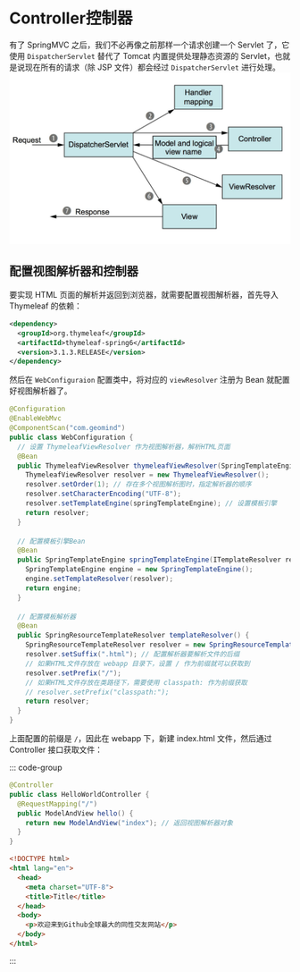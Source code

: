 # Controller控制器

有了 SpringMVC 之后，我们不必再像之前那样一个请求创建一个 Servlet 了，它使用 `DispatcherServlet` 替代了 Tomcat 内置提供处理静态资源的 Servlet，也就是说现在所有的请求（除 JSP 文件）都会经过 `DispatcherServlet` 进行处理。![DispatcherServlet](.\assets\DispatcherServlet.png)

## 配置视图解析器和控制器

要实现 HTML 页面的解析并返回到浏览器，就需要配置视图解析器，首先导入 Thymeleaf 的依赖：

```xml
<dependency>  
  <groupId>org.thymeleaf</groupId>  
  <artifactId>thymeleaf-spring6</artifactId>  
  <version>3.1.3.RELEASE</version>  
</dependency>
```

然后在 `WebConfiguraion` 配置类中，将对应的 `viewResolver` 注册为 Bean 就配置好视图解析器了。

```java {29,31}
@Configuration  
@EnableWebMvc  
@ComponentScan("com.geomind")  
public class WebConfiguration {  
  // 设置 ThymeleafViewResolver 作为视图解析器，解析HTML页面
  @Bean  
  public ThymeleafViewResolver thymeleafViewResolver(SpringTemplateEngine springTemplateEngine) {  
    ThymeleafViewResolver resolver = new ThymeleafViewResolver();  
    resolver.setOrder(1); // 存在多个视图解析图时，指定解析器的顺序  
    resolver.setCharacterEncoding("UTF-8");  
    resolver.setTemplateEngine(springTemplateEngine); // 设置模板引擎
    return resolver;  
  }  

  // 配置模板引擎Bean  
  @Bean  
  public SpringTemplateEngine springTemplateEngine(ITemplateResolver resolver) {  
    SpringTemplateEngine engine = new SpringTemplateEngine();  
    engine.setTemplateResolver(resolver);  
    return engine;  
  }  

  // 配置模板解析器  
  @Bean  
  public SpringResourceTemplateResolver templateResolver() {  
    SpringResourceTemplateResolver resolver = new SpringResourceTemplateResolver();  
    resolver.setSuffix(".html"); // 配置解析器要解析文件的后缀 
    // 如果HTML文件存放在 webapp 目录下，设置 / 作为前缀就可以获取到
    resolver.setPrefix("/");  
    // 如果HTML文件存放在类路径下，需要使用 classpath: 作为前缀获取  
    // resolver.setPrefix("classpath:");
    return resolver;  
  }  
}
```

上面配置的前缀是 `/`，因此在 webapp 下，新建 index.html 文件，然后通过 Controller 接口获取文件：

::: code-group

```java [HelloWorldController]
@Controller  
public class HelloWorldController {  
  @RequestMapping("/")  
  public ModelAndView hello() {  
    return new ModelAndView("index"); // 返回视图解析器对象
  }  
}
```

```html [index.html]
<!DOCTYPE html>  
<html lang="en">  
  <head>  
    <meta charset="UTF-8">  
    <title>Title</title>  
  </head>  
  <body>  
    <p>欢迎来到Github全球最大的同性交友网站</p>  
  </body>  
</html>
```

:::



































